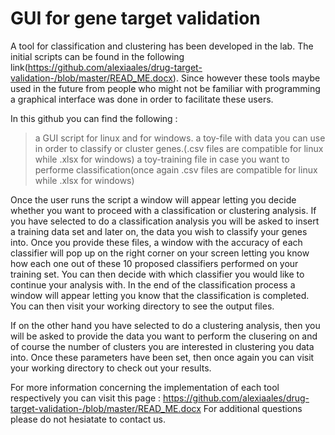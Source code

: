 # GUI for gene target validation 
A tool for classification and clustering has been developed in the lab. The initial scripts can be found in the following link(https://github.com/alexiaales/drug-target-validation-/blob/master/READ_ME.docx). Since however these tools maybe used in the future from people who might not be familiar with programming a graphical interface was done in order to facilitate these users. 

In this github you can find the following :
> a GUI script for linux and for windows.
> a toy-file with data you can use in order to classify or cluster genes.(.csv files are compatible for linux while .xlsx for windows)
> a toy-training file in case you want to performe classification(once again .csv files are compatible for linux while .xlsx for windows)


Once the user runs the script a window will appear letting you decide whether you want to proceed with a classification or clustering analysis. If you have selected to do a classification analysis you will be asked to insert a training data set and later on, the data you wish to classify your genes into. Once you provide these files, a window with the accuracy of each classifier will pop up on the right corner on your screen letting you know how each one out of these 10 proposed classifiers performed on your training set. You can then decide with which classifier you would like to continue your analysis with. In the end of the classification process a window will appear letting you know that the classification is completed. You can then visit your working directory to see the output files.

If on the other hand you have selected to do a clustering analysis, then you will be asked to provide the data you want to perform the clusering on and of course the number of clusters you are interested in clustering you data into. Once these parameters have been set, then once again you can visit your working directory to check out your results.

For more information concerning the implementation of each tool respectively you can visit this page :
https://github.com/alexiaales/drug-target-validation-/blob/master/READ_ME.docx
For additional questions please do not hesiatate to contact us.
